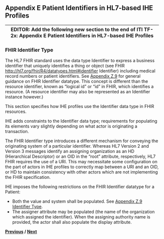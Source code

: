 ## Appendix E Patient Identifiers in HL7-based IHE Profiles


| EDITOR: Add the following new section to the end of ITI TF-2x: Appendix E Patient Identifiers in HL7-based IHE Profiles |
|-----------------------------------------|


### FHIR Identifier Type

The HL7 FHIR standard uses the data type Identifier to express a business identifier that uniquely identifies a thing or object (see FHIR http://hl7.org/fhir/R4/datatypes.html#identifier Identifier) including medical record numbers or patient identifiers. See [Appendix Z.9](appendix_z.html#fhir-data-types) for general guidance on FHIR Identifier datatype. This concept is different than the resource identifier, known as “logical id” or “id” in FHIR, which identifies a resource. (A resource identifier may also be represented as an Identifier instance however.) 

This section specifies how IHE profiles use the Identifier data type in FHIR resources. 

IHE adds constraints to the Identifier data type; requirements for populating its elements vary slightly depending on what actor is originating a transaction. 

The FHIR Identifier type introduces a different mechanism for conveying the originating system of a particular identifier. Whereas HL7 Version 2 and Version 3 messages identify an assigning organization as an HD (Hierarchical Descriptor) or an OID in the “root” attribute, respectively, HL7 FHIR requires the use of a URI. This may necessitate some configuration on the part of actors in IHE profiles to correctly map between a URI and an OID, or HD to maintain consistency with other actors which are not implementing the FHIR specification. 

IHE imposes the following restrictions on the FHIR Identifier datatype for a Patient:
* Both the value and system shall be populated. See [Appendix Z.9 Identifier Type](appendix_z.html#identifier-type).
* The assigner attribute may be populated (the name of the organization which assigned the identifier). When the assigning authority name is provided, the actor shall also populate the display attribute.


**[Previous](metadata_maps.html) /  [Next](appendix_z.html)**

